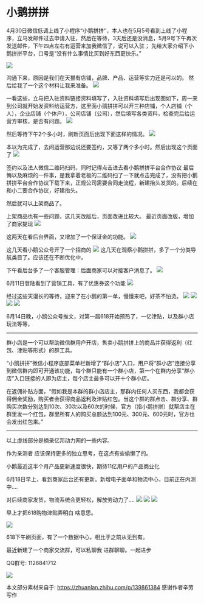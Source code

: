 # 小鹅拼拼

4月30日微信低调上线了小程序“小鹅拼拼‘’，本人也在5月5号看到上线了小程序，立马发邮件过去申请入驻，然后在等待，3天后还是没消息，5月9号下午再次发送邮件，下午四点左右有运营来加我微信了，说可以入驻；
先给大家介绍下小鹅拼拼平台，口号是“没有什么事情比买到好东西更快乐。”

![](src/main/resources/docs/image/1.jpg "")

沟通下来，原因是我们在天猫有店铺，品牌、产品、运营等实力还是可以的。
然后给我了一个这个材料让我来准备。
![](src/main/resources/docs/image/2.jpg "")

一看这些，立马把入驻资料链接资料填写了，入驻资料填写后出现图如下，周一来到公司就开始发资料给运营方，这里面小鹅拼拼可以开三种店铺，个人店铺（个人），企业店铺（个体户），公司店铺（公司），然后填写各类资料，检查完后给运营方审核，是否有问题。
![](src/main/resources/docs/image/3.jpg "")


然后等待下午2个多小时，刷新页面后出现下面这样的情况。
![](src/main/resources/docs/image/4.jpg "")

本以为完成了，去问运营那边说还要签约，又等了两个多小时。然后出现这个页面了
![](src/main/resources/docs/image/5.jpg "")

签约以及法人微信二维码扫码，同时记得点击进去看小鹅拼拼平台合作协议
最后悔以及麻烦的一件事，是我拿着老板的二维码扫了一下就点击完成了，没有把小鹅拼拼平台合作协议下载下来，正规公司需要合同走流程，新建抬头发货的。后续在和小二要合作协议，好建抬头。

然后就可以上架商品了。

上架商品也有一些问题，这几天改版后，页面改进比较大。
最近页面改版，增加了商家提现
![](src/main/resources/docs/image/6.jpg "")

这两天在看后台界面，又增加了一个保证金的功能。
![](src/main/resources/docs/image/7.jpg "")


这几天看小鹅公众号开了一个招商的
![](src/main/resources/docs/image/8.jpg "")
这几天在观察小鹅拼拼，多了一个分类导航类目了。应该还在不断优化中，

下午看后台多了一个客服管理：后面商家可以对接客户消息了。
![](src/main/resources/docs/image/9.jpg "")


6月11日登陆看到了营销工具，有了优惠券这个功能
![](src/main/resources/docs/image/10.jpg "")

经过这些天漫长的等待，迎来了在小鹅的第一单，慢慢来吧，好茶不怕烫。
![](src/main/resources/docs/image/11.jpg "")
![](src/main/resources/docs/image/12.jpg "")
![](src/main/resources/docs/image/13.jpg "")
![](src/main/resources/docs/image/14.jpg "")


6月14日晚，小鹅公众号推文，对第一届618开始预热了，一亿津贴，以及群小店玩法等等，

---------------------------------------------------------------------

群小店是一个可以帮助微信群用户开店，售卖小鹅拼拼上的商品并获得返利（红包、津贴等形式）的群工具。

“小鹅拼拼”微信小程序底部菜单栏新增了“群小店”入口，用户将“群小店”连接分享到微信群内即可开通该功能，每个群只能有一个群小店，第一个在群内分享“群小店”入口链接的人即为店主，每个店主最多可以开十个群小店。

在返佣补贴方面，“假如我是本群的群小店店主，那群内任何人买东西，我都会获得佣金奖励，购买者会获得商品返利及津贴红包。当这个群的群点击、群分享、群购买次数分别达到10次、30次以及60次的时候，官方（指小鹅拼拼）就帮店主在群里发一个红包，群里所有人的购买总额达到100元、300元、600元时，官方也会发出红包来。”

-------------------

以上虚线部分是摘录亿邦动力网的一些内容。

作为亲测者 应该保持更多的独立思考，在这点有些偷懒了的。

小鹅最近这半个月产品更新速度很快，期待11亿用户的产品商业化

6月18日早上，看到商家后台还有更新。新增电子面单和物流中心，目前正在内测中....

对后续商家发货，物流系统会更轻松，解放劳动力了....
![](src/main/resources/docs/image/15.jpg "")
![](src/main/resources/docs/image/16.jpg "")
![](src/main/resources/docs/image/17.jpg "")


早上才把618购物津贴弄明白 啥意思。

![](src/main/resources/docs/image/18.jpg "")

618下午刷页面，有了一个数据中心，相比于之前从无到有。

最近新建了一个商家交流群，可以私聊我 进群聊聊。一起进步

QQ群号: 1126841712

![](src/main/resources/docs/image/19.png "")


本文部分素材来自于: https://zhuanlan.zhihu.com/p/139861384 感谢作者辛劳写作